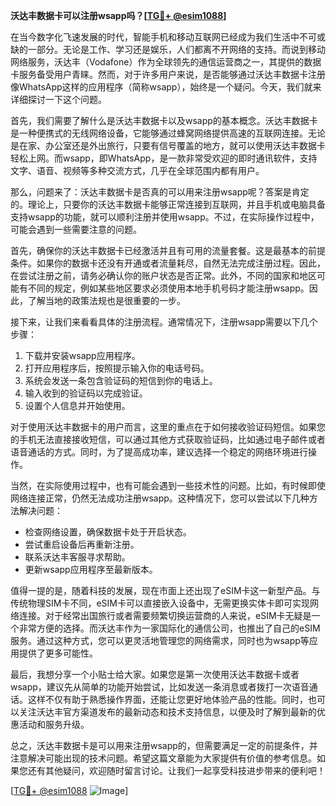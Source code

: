 **沃达丰数据卡可以注册wsapp吗？[[TG💪+ @esim1088](https://t.me/s/esim1088)]**

在当今数字化飞速发展的时代，智能手机和移动互联网已经成为我们生活中不可或缺的一部分。无论是工作、学习还是娱乐，人们都离不开网络的支持。而说到移动网络服务，沃达丰（Vodafone）作为全球领先的通信运营商之一，其提供的数据卡服务备受用户青睐。然而，对于许多用户来说，是否能够通过沃达丰数据卡注册像WhatsApp这样的应用程序（简称wsapp），始终是一个疑问。今天，我们就来详细探讨一下这个问题。

首先，我们需要了解什么是沃达丰数据卡以及wsapp的基本概念。沃达丰数据卡是一种便携式的无线网络设备，它能够通过蜂窝网络提供高速的互联网连接。无论是在家、办公室还是外出旅行，只要有信号覆盖的地方，就可以使用沃达丰数据卡轻松上网。而wsapp，即WhatsApp，是一款非常受欢迎的即时通讯软件，支持文字、语音、视频等多种交流方式，几乎在全球范围内都有用户。

那么，问题来了：沃达丰数据卡是否真的可以用来注册wsapp呢？答案是肯定的。理论上，只要你的沃达丰数据卡能够正常连接到互联网，并且手机或电脑具备支持wsapp的功能，就可以顺利注册并使用wsapp。不过，在实际操作过程中，可能会遇到一些需要注意的问题。

首先，确保你的沃达丰数据卡已经激活并且有可用的流量套餐。这是最基本的前提条件。如果你的数据卡还没有开通或者流量耗尽，自然无法完成注册过程。因此，在尝试注册之前，请务必确认你的账户状态是否正常。此外，不同的国家和地区可能有不同的规定，例如某些地区要求必须使用本地手机号码才能注册wsapp。因此，了解当地的政策法规也是很重要的一步。

接下来，让我们来看看具体的注册流程。通常情况下，注册wsapp需要以下几个步骤：
1. 下载并安装wsapp应用程序。
2. 打开应用程序后，按照提示输入你的电话号码。
3. 系统会发送一条包含验证码的短信到你的电话上。
4. 输入收到的验证码以完成验证。
5. 设置个人信息并开始使用。

对于使用沃达丰数据卡的用户而言，这里的重点在于如何接收验证码短信。如果您的手机无法直接接收短信，可以通过其他方式获取验证码，比如通过电子邮件或者语音通话的方式。同时，为了提高成功率，建议选择一个稳定的网络环境进行操作。

当然，在实际使用过程中，也有可能会遇到一些技术性的问题。比如，有时候即使网络连接正常，仍然无法成功注册wsapp。这种情况下，您可以尝试以下几种方法解决问题：
- 检查网络设置，确保数据卡处于开启状态。
- 尝试重启设备后再重新注册。
- 联系沃达丰客服寻求帮助。
- 更新wsapp应用程序至最新版本。

值得一提的是，随着科技的发展，现在市面上还出现了eSIM卡这一新型产品。与传统物理SIM卡不同，eSIM卡可以直接嵌入设备中，无需更换实体卡即可实现网络连接。对于经常出国旅行或者需要频繁切换运营商的人来说，eSIM卡无疑是一个非常方便的选择。而沃达丰作为一家国际化的通信公司，也推出了自己的eSIM服务。通过这种方式，您可以更灵活地管理您的网络需求，同时也为wsapp等应用提供了更多可能性。

最后，我想分享一个小贴士给大家。如果您是第一次使用沃达丰数据卡或者wsapp，建议先从简单的功能开始尝试，比如发送一条消息或者拨打一次语音通话。这样不仅有助于熟悉操作界面，还能让您更好地体验产品的性能。同时，也可以关注沃达丰官方渠道发布的最新动态和技术支持信息，以便及时了解到最新的优惠活动和服务升级。

总之，沃达丰数据卡是可以用来注册wsapp的，但需要满足一定的前提条件，并注意解决可能出现的技术问题。希望这篇文章能为大家提供有价值的参考信息。如果您还有其他疑问，欢迎随时留言讨论。让我们一起享受科技进步带来的便利吧！

[[TG💪+ @esim1088](https://t.me/s/esim1088) ![Image](https://i.postimg.cc/4NQfJmqS/Snipaste-2025-05-13-00-14-12.png)]